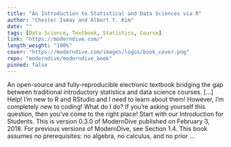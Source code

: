 ```yaml
---
title: "An Introduction to Statistical and Data Sciences via R"
author: "Chester Ismay and Albert Y. Kim"
date: ""
tags: [Data Science, Textbook, Statistics, Course]
link: "https://moderndive.com/"
length_weight: "100%"
cover: "https://moderndive.com/images/logos/book_cover.png"
repo: "moderndive/moderndive_book"
pinned: false
---
```


An open-source and fully-reproducible electronic textbook bridging the gap between traditional introductory statistics and data science courses. [...] Help! I’m new to R and RStudio and I need to learn about them! However, I’m completely new to coding! What do I do? If you’re asking yourself this question, then you’ve come to the right place! Start with our Introduction for Students. This is version 0.3.0 of ModernDive published on February 3, 2018. For previous versions of ModernDive, see Section 1.4. This book assumes no prerequisites: no algebra, no calculus, and no prior ...
